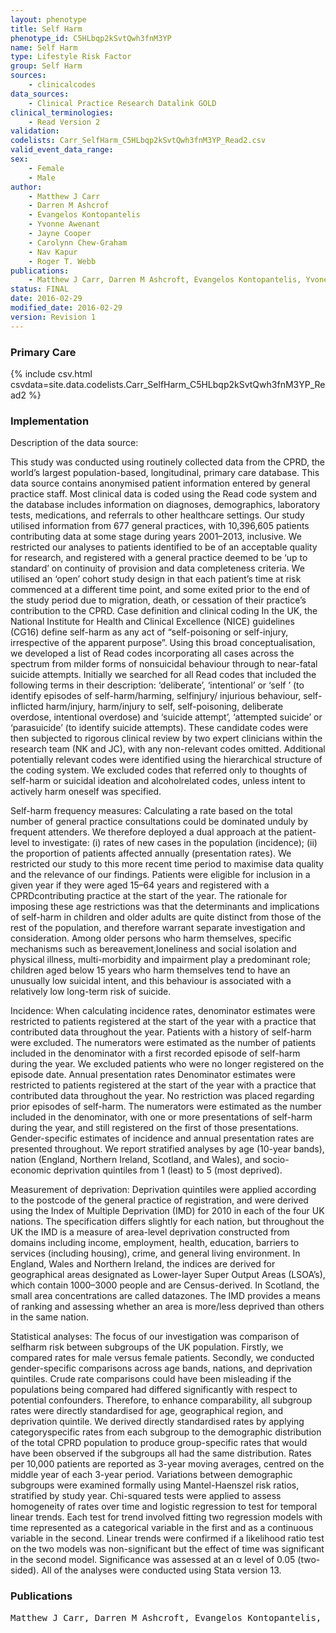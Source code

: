 ```yaml
---
layout: phenotype
title: Self Harm
phenotype_id: C5HLbqp2kSvtQwh3fnM3YP
name: Self Harm
type: Lifestyle Risk Factor
group: Self Harm
sources: 
    - clinicalcodes
data_sources:
    - Clinical Practice Research Datalink GOLD
clinical_terminologies:
    - Read Version 2
validation:
codelists: Carr_SelfHarm_C5HLbqp2kSvtQwh3fnM3YP_Read2.csv
valid_event_data_range: 
sex:
    - Female
    - Male
author:
    - Matthew J Carr
    - Darren M Ashcrof
    - Evangelos Kontopantelis
    - Yvonne Awenant
    - Jayne Cooper
    - Carolynn Chew-Graham
    - Nav Kapur
    - Roger T. Webb
publications:
    - Matthew J Carr, Darren M Ashcroft, Evangelos Kontopantelis, Yvone Awenant, Jayne Cooper, Carolynn Chew-Graham, Nav Kapur, Roger T Webb, The epidemiology of self-harm in a UK-wide primary care patient cohort, 2001–2013. Psychiatry, 16(53) 2016.
status: FINAL
date: 2016-02-29
modified_date: 2016-02-29
version: Revision 1
---
```


### Primary Care

{% include csv.html csvdata=site.data.codelists.Carr_SelfHarm_C5HLbqp2kSvtQwh3fnM3YP_Read2 %}

### Implementation

Description of the data source:

This study was conducted using routinely collected data from the CPRD, the world’s largest population-based, longitudinal, primary care database. This data source contains anonymised patient information entered by general practice
staff. Most clinical data is coded using the Read code system and the database includes information on diagnoses, demographics, laboratory tests, medications, and referrals to other healthcare settings. Our study utilised information from 677 general practices, with 10,396,605 patients contributing data at some stage during
years 2001–2013, inclusive. We restricted our analyses to patients identified to be of an acceptable quality for
research, and registered with a general practice deemed to
be ‘up to standard’ on continuity of provision and data
completeness criteria. We utilised an ‘open’ cohort study
design in that each patient’s time at risk commenced at a
different time point, and some exited prior to the end of
the study period due to migration, death, or cessation of
their practice’s contribution to the CPRD.
Case definition and clinical coding
In the UK, the National Institute for Health and Clinical
Excellence (NICE) guidelines (CG16) define self-harm as
any act of “self-poisoning or self-injury, irrespective of
the apparent purpose”. Using this broad conceptualisation,
we developed a list of Read codes incorporating
all cases across the spectrum from milder forms of nonsuicidal
behaviour through to near-fatal suicide attempts.
Initially we searched for all Read codes that included the
following terms in their description: ‘deliberate’, ‘intentional’
or ‘self ’ (to identify episodes of self-harm/harming, selfinjury/
injurious behaviour, self-inflicted harm/injury,
harm/injury to self, self-poisoning, deliberate overdose,
intentional overdose) and ‘suicide attempt’, ‘attempted
suicide’ or ‘parasuicide’ (to identify suicide attempts).
These candidate codes were then subjected to rigorous
clinical review by two expert clinicians within the
research team (NK and JC), with any non-relevant codes
omitted. Additional potentially relevant codes were
identified using the hierarchical structure of the coding
system. We excluded codes that referred only to
thoughts of self-harm or suicidal ideation and alcoholrelated
codes, unless intent to actively harm oneself was
specified. 

Self-harm frequency measures:
Calculating a rate based on the total number of general
practice consultations could be dominated unduly by
frequent attenders. We therefore deployed a dual approach
at the patient-level to investigate: (i) rates of new
cases in the population (incidence); (ii) the proportion of
patients affected annually (presentation rates). We restricted
our study to this more recent time period to
maximise data quality and the relevance of our findings.
Patients were eligible for inclusion in a given year if they
were aged 15–64 years and registered with a CPRDcontributing
practice at the start of the year. The rationale
for imposing these age restrictions was that the
determinants and implications of self-harm in children
and older adults are quite distinct from those of the rest
of the population, and therefore warrant separate investigation
and consideration. Among older persons who harm
themselves, specific mechanisms such as bereavement,loneliness and social isolation and physical illness,
multi-morbidity and impairment play a predominant
role; children aged below 15 years who harm themselves
tend to have an unusually low suicidal intent, and this
behaviour is associated with a relatively low long-term risk
of suicide.

Incidence:
When calculating incidence rates, denominator estimates
were restricted to patients registered at the start of the
year with a practice that contributed data throughout the
year. Patients with a history of self-harm were excluded.
The numerators were estimated as the number of patients
included in the denominator with a first recorded episode
of self-harm during the year. We excluded patients who
were no longer registered on the episode date.
Annual presentation rates
Denominator estimates were restricted to patients registered
at the start of the year with a practice that contributed
data throughout the year. No restriction was placed
regarding prior episodes of self-harm. The numerators
were estimated as the number included in the denominator,
with one or more presentations of self-harm during
the year, and still registered on the first of those
presentations.
Gender-specific estimates of incidence and annual
presentation rates are presented throughout. We report
stratified analyses by age (10-year bands), nation
(England, Northern Ireland, Scotland, and Wales), and
socio-economic deprivation quintiles from 1 (least) to
5 (most deprived).

Measurement of deprivation:
Deprivation quintiles were applied according to the postcode
of the general practice of registration, and were derived
using the Index of Multiple Deprivation (IMD) for
2010 in each of the four UK nations. The specification
differs slightly for each nation, but throughout
the UK the IMD is a measure of area-level deprivation
constructed from domains including income, employment,
health, education, barriers to services (including
housing), crime, and general living environment. In
England, Wales and Northern Ireland, the
indices are derived for geographical areas designated as
Lower-layer Super Output Areas (LSOA’s), which contain
1000–3000 people and are Census-derived. In
Scotland, the small area concentrations are called datazones. The IMD provides a means of ranking and
assessing whether an area is more/less deprived than
others in the same nation.

Statistical analyses:
The focus of our investigation was comparison of selfharm
risk between subgroups of the UK population. Firstly,
we compared rates for male versus female patients. Secondly,
we conducted gender-specific comparisons across
age bands, nations, and deprivation quintiles. Crude rate
comparisons could have been misleading if the populations
being compared had differed significantly with respect to
potential confounders. Therefore, to enhance comparability,
all subgroup rates were directly standardised for
age, geographical region, and deprivation quintile. We
derived directly standardised rates by applying categoryspecific
rates from each subgroup to the demographic
distribution of the total CPRD population to produce
group-specific rates that would have been observed if the
subgroups all had the same distribution. Rates per 10,000
patients are reported as 3-year moving averages, centred
on the middle year of each 3-year period.
Variations between demographic subgroups were examined
formally using Mantel-Haenszel risk ratios,
stratified by study year. Chi-squared tests were applied
to assess homogeneity of rates over time and logistic regression
to test for temporal linear trends. Each test for
trend involved fitting two regression models with time
represented as a categorical variable in the first and as a
continuous variable in the second. Linear trends were
confirmed if a likelihood ratio test on the two models
was non-significant but the effect of time was significant
in the second model. Significance was assessed at an α
level of 0.05 (two-sided). All of the analyses were
conducted using Stata version 13.
### Publications

<pre>
Matthew J Carr, Darren M Ashcroft, Evangelos Kontopantelis, Yvone Awenant, Jayne Cooper, Carolynn Chew-Graham, Nav Kapur, Roger T Webb, The epidemiology of self-harm in a UK-wide primary care patient cohort, 2001–2013. Psychiatry, 16(53) 2016.
</pre>
